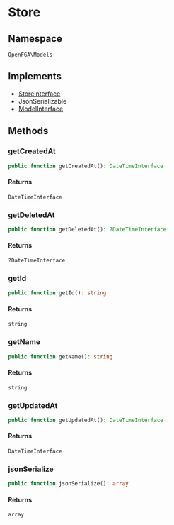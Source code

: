 # Store


## Namespace
`OpenFGA\Models`

## Implements
* [StoreInterface](Models/StoreInterface.md)
* JsonSerializable
* [ModelInterface](Models/ModelInterface.md)

## Methods
### getCreatedAt

```php
public function getCreatedAt(): DateTimeInterface
```



#### Returns
`DateTimeInterface` 

### getDeletedAt

```php
public function getDeletedAt(): ?DateTimeInterface
```



#### Returns
`?DateTimeInterface` 

### getId

```php
public function getId(): string
```



#### Returns
`string` 

### getName

```php
public function getName(): string
```



#### Returns
`string` 

### getUpdatedAt

```php
public function getUpdatedAt(): DateTimeInterface
```



#### Returns
`DateTimeInterface` 

### jsonSerialize

```php
public function jsonSerialize(): array
```



#### Returns
`array` 

